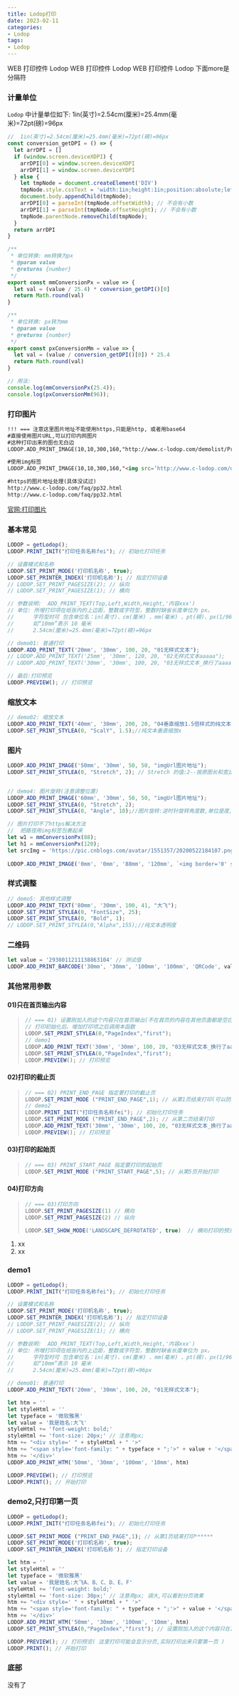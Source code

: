 ```yaml
---
title: Lodop打印
date: 2023-02-11
categories: 
- Lodop
tags:
- Lodop
---
```

WEB 打印控件 Lodop
WEB 打印控件 Lodop
WEB 打印控件 Lodop
下面more是分隔符

<!-- more -->

### 计量单位

`Lodop` 中计量单位如下:  1in(英寸)=2.54cm(厘米)=25.4mm(毫米)=72pt(磅)=96px

```javascript
//  1in(英寸)=2.54cm(厘米)=25.4mm(毫米)=72pt(磅)=96px
const conversion_getDPI = () => {
  let arrDPI = []
  if (window.screen.deviceXDPI) {
    arrDPI[0] = window.screen.deviceXDPI
    arrDPI[1] = window.screen.deviceYDPI
  } else {
    let tmpNode = document.createElement('DIV')
    tmpNode.style.cssText = 'width:1in;height:1in;position:absolute;left:0px;top:0px;z-index:99;visibility:hidden'
    document.body.appendChild(tmpNode);
    arrDPI[0] = parseInt(tmpNode.offsetWidth); // 不会有小数
    arrDPI[1] = parseInt(tmpNode.offsetHeight); // 不会有小数
    tmpNode.parentNode.removeChild(tmpNode);
  }
  return arrDPI
}

/**
 * 单位转换: mm转换为px
 * @param value
 * @returns {number}
 */
export const mmConversionPx = value => {
  let val = (value / 25.4) * conversion_getDPI()[0]
  return Math.round(val)
}

/**
 * 单位转换: px转为mm
 * @param value
 * @returns {number}
 */
export const pxConversionMm = value => {
  let val = (value / conversion_getDPI()[0]) * 25.4
  return Math.round(val)
}

// 用法:
console.log(mmConversionPx(25.4));
console.log(pxConversionMm(96));
```



### 打印图片

```html
!!! === 注意这里图片地址不能使用https,只能是http, 或者用base64
#直接使用图片URL,可以打印内网图片
#这种打印出来的图也无白边
LODOP.ADD_PRINT_IMAGE(10,10,300,160,"http://www.c-lodop.com/demolist/PrintSample8.jpg");

#使用img标签
LODOP.ADD_PRINT_IMAGE(10,10,300,160,"<img src=’http://www.c-lodop.com/demolist/PrintSample8.jpg’/>");

#https的图片地址处理(具体没试过)
http://www.c-lodop.com/faq/pp32.html
http://www.c-lodop.com/faq/pp32.html
```

[官网:打印图片](http://www.c-lodop.com/demolist/PrintSample8.html)

### 基本常见

```javascript
LODOP = getLodop();
LODOP.PRINT_INIT("打印任务名称fei"); // 初始化打印任务

// 设置模式和名称
LODOP.SET_PRINT_MODE('打印机名称', true);
LODOP.SET_PRINTER_INDEX('打印机名称'); // 指定打印设备
// LODOP.SET_PRINT_PAGESIZE(2); // 纵向
// LODOP.SET_PRINT_PAGESIZE(1); // 横向

// 参数说明:  ADD_PRINT_TEXT(Top,Left,Width,Height,'内容xxx')
// 单位: 所增打印项在纸张内的上边距，整数或字符型，整数时缺省长度单位为 px。
//      字符型时可 包含单位名：in(英寸)、cm(厘米) 、mm(毫米) 、pt(磅)、px(1/96 英寸) 、%(百分比)，
//      如“10mm”表示 10 毫米
//      2.54cm(厘米)=25.4mm(毫米)=72pt(磅)=96px

// demo01: 普通打印
LODOP.ADD_PRINT_TEXT('20mm', '30mm', 100, 20, "01无样式文本");
// LODOP.ADD_PRINT_TEXT('25mm', '30mm', 120, 20, "02无样式文本aaaaa");
// LODOP.ADD_PRINT_TEXT('30mm', '30mm', 100, 20, "03无样式文本_换行了aaaa");

// 最后:打印预览
LODOP.PREVIEW(); // 打印预览
```

### 缩放文本

```javascript
// demo02: 缩放文本
LODOP.ADD_PRINT_TEXT('40mm', '30mm', 200, 20, "04垂直缩放1.5倍样式的纯文本");
LODOP.SET_PRINT_STYLEA(0, "ScalY", 1.5);//纯文本垂直缩放x
```

### 图片

```javascript
LODOP.ADD_PRINT_IMAGE('50mm', '30mm', 50, 50, "imgUrl图片地址");
LODOP.SET_PRINT_STYLEA(0, "Stretch", 2); // Stretch 的值:2--按原图长和宽比例(不变形)缩放


// demo4: 图片旋转(注意调整位置)
LODOP.ADD_PRINT_IMAGE('60mm', '30mm', 50, 50, "imgUrl图片地址");
LODOP.SET_PRINT_STYLEA(0, "Stretch", 2);
LODOP.SET_PRINT_STYLEA(0, "Angle", 10);//图片旋转:逆时针旋转角度数,单位是度,0度表示不旋转,旋转时以对象的左上角为原点

// 图片打印不了https解决方法
//  把路径用img标签包裹起来
let w1 = mmConversionPx(88);
let h1 = mmConversionPx(120);
let srcImg = 'https://pic.cnblogs.com/avatar/1551357/20200522184107.png'
    
LODOP.ADD_PRINT_IMAGE('0mm', '0mm', '88mm', '120mm', `<img border='0' src=${src} width=${w1} height=${h1} />`);

```

### 样式调整

```javascript
// demo5: 其他样式调整
LODOP.ADD_PRINT_TEXT('80mm', '30mm', 100, 41, "大飞");
LODOP.SET_PRINT_STYLEA(0, "FontSize", 25);
LODOP.SET_PRINT_STYLEA(0, "Bold", 1);
// LODOP.SET_PRINT_STYLEA(0,"Alpha",155);//纯文本透明度
```

### 二维码

```javascript
let value = '2938011211138863104' // 测试值
LODOP.ADD_PRINT_BARCODE('30mm', '30mm', '100mm', '100mm', 'QRCode', value)

```

### 其他常用参数

#### 01)只在首页输出内容

> ```javascript
> // === 01) 设置刚加入的这个内容只在首页输出(不在首页的内容在其他页面都是空白)
> // 打印初始化后、增加打印项之后调用本函数
> LODOP.SET_PRINT_STYLEA(0,"PageIndex","first");
> // demo1
> LODOP.ADD_PRINT_TEXT('30mm', '30mm', 100, 20, "03无样式文本_换行了aaaa");
> LODOP.SET_PRINT_STYLEA(0,"PageIndex","first");
> LODOP.PREVIEW(); // 打印预览
> ```

#### 02)打印的截止页

> ```javascript
> // === 02) PRINT_END_PAGE 指定要打印的截止页
> LODOP.SET_PRINT_MODE ("PRINT_END_PAGE",1); // 从第1页结束打印(可以防止内容溢出后打印多余的)
> // demo2
> LODOP.PRINT_INIT("打印任务名称fei"); // 初始化打印任务
> LODOP.SET_PRINT_MODE ("PRINT_END_PAGE",2); // 从第二页结束打印
> LODOP.ADD_PRINT_TEXT('30mm', '30mm', 100, 20, "03无样式文本_换行了aaaa");
> LODOP.PREVIEW(); // 打印预览
> ```

#### 03)打印的起始页

> ```javascript
> // === 03) PRINT_START_PAGE 指定要打印的起始页
> LODOP.SET_PRINT_MODE ("PRINT_START_PAGE",5); // 从第5页开始打印
> ```

#### 04)打印方向

> ```javascript
> // === 03)打印方向
> LODOP.SET_PRINT_PAGESIZE(1) // 横向
> LODOP.SET_PRINT_PAGESIZE(2) // 纵向
> 
> LODOP.SET_SHOW_MODE('LANDSCAPE_DEFROTATED', true)  // 横向打印的预览默认旋转90度(正向显示)
> ```

1. xx
2. xx



### demo1

```javascript
LODOP = getLodop();
LODOP.PRINT_INIT("打印任务名称fei"); // 初始化打印任务

// 设置模式和名称
LODOP.SET_PRINT_MODE('打印机名称', true);
LODOP.SET_PRINTER_INDEX('打印机名称'); // 指定打印设备
// LODOP.SET_PRINT_PAGESIZE(2); // 纵向
// LODOP.SET_PRINT_PAGESIZE(1); // 横向

// 参数说明:  ADD_PRINT_TEXT(Top,Left,Width,Height,'内容xxx')
// 单位: 所增打印项在纸张内的上边距，整数或字符型，整数时缺省长度单位为 px。
//      字符型时可 包含单位名：in(英寸)、cm(厘米) 、mm(毫米) 、pt(磅)、px(1/96 英寸) 、%(百分比)，
//      如“10mm”表示 10 毫米
//      2.54cm(厘米)=25.4mm(毫米)=72pt(磅)=96px

// demo01: 普通打印
LODOP.ADD_PRINT_TEXT('20mm', '30mm', 100, 20, "01无样式文本");

let htm = ''
let styleHtml = ''
let typeface = '微软雅黑'
let value = '我是姓名:大飞'
styleHtml += 'font-weight: bold;'
styleHtml += 'font-size: 20px;' // 注意用px;
htm += "<div style=' " + styleHtml + " '>"
htm += "<span style='font-family: " + typeface + ";'>" + value + '</span>'
htm += '</div>'
LODOP.ADD_PRINT_HTM('50mm', '30mm', '100mm', '10mm', htm)

LODOP.PREVIEW(); // 打印预览
LODOP.PRINT(); // 开始打印
```

### demo2,只打印第一页

```javascript
LODOP = getLodop();
LODOP.PRINT_INIT("打印任务名称fei"); // 初始化打印任务

LODOP.SET_PRINT_MODE ("PRINT_END_PAGE",1); // 从第1页结束打印******
LODOP.SET_PRINT_MODE('打印机名称', true);
LODOP.SET_PRINTER_INDEX('打印机名称'); // 指定打印设备

let htm = ''
let styleHtml = ''
let typeface = '微软雅黑'
let value = '我是姓名:大飞A、B、C、D、E、F'
styleHtml += 'font-weight: bold;'
styleHtml += 'font-size: 30px;' // 注意用px; 调大,可以看到分页效果
htm += "<div style=' " + styleHtml + " '>"
htm += "<span style='font-family: " + typeface + ";'>" + value + '</span>'
htm += '</div>'
LODOP.ADD_PRINT_HTM('50mm', '30mm', '100mm', '10mm', htm)
LODOP.SET_PRINT_STYLEA(0,"PageIndex","first"); // 设置刚加入的这个内容只在首页输出******

LODOP.PREVIEW(); // 打印预览( 这里打印可能会显示分页,实际打印出来只要第一页 )
LODOP.PRINT(); // 开始打印
```



### 底部

没有了























